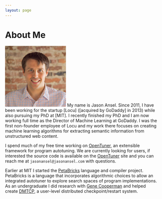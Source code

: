 ```yaml
---
layout: page
---
```


# About Me

<img src="/images/jasonansel3.jpg"  class="floatpic" width="200" height="200">
My name is Jason Ansel. Since 2011, I have been working for the startup [Locu]
([acquired by GoDaddy] in 2013) while also pursuing my PhD at [MIT].
I recently finished my PhD and I am now working full time as the Director
of Machine Learning at GoDaddy.  I was the first non-founder employee of
Locu and my work there focuses on creating machine learning algorithms for
extracting semantic information from unstructured web content.

I spend much of my free time working on [OpenTuner], an extensible framework
for program autotuning.  We are currently looking for users, if interested
the source code is available on the [OpenTuner] site and you can reach me at
`jasonansel@jasonansel.com` with questions.

Earlier at MIT I started the [PetaBricks] language and compiler project.
PetaBricks is a language that incorporates algorithmic choices to allow an
integrated autotuner to explore search spaces of program implementations.
As an undergraduate I did research with [Gene Cooperman] and helped create
[DMTCP], a user-level distributed checkpoint/restart system.


[acquired by GoDaddy]: http://allthingsd.com/20130819/godaddy-acquires-merchant-finder-startup-locu-for-70-million/
[CSAIL]: http://www.csail.mit.edu/
[DMTCP]: http://dmtcp.sourceforge.net/
[Gene Cooperman]: http://www.ccs.neu.edu/home/gene/
[Locu]: http://locu.com/
[MIT]: http://www.mit.edu/
[OpenTuner]: http://opentuner.org/
[PetaBricks]: http://projects.csail.mit.edu/petabricks/
[Commit]: http://groups.csail.mit.edu/commit/
[Saman Amarasinghe]: http://people.csail.mit.edu/saman/


